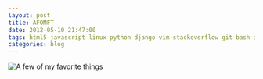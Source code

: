 ```yaml
---
layout: post
title: AFOMFT
date: 2012-05-10 21:47:00
tags: html5 javascript linux python django vim stackoverflow git bash amiga
categories: blog
---
```


![A few of my favorite things](/static/images/017/afomft.png)
